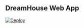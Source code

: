 DreamHouse Web App
------------------

<a href="https://heroku.com/deploy"><img src="https://www.herokucdn.com/deploy/button.svg" alt="Deploy"></a>
